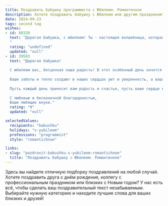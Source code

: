 ```yaml
---
title: Поздравить бабушку программиста с Юбилеем. Романтичное
description: Хотите поздравить бабушку с Юбилеем или другим праздником? Наш ИИ создаст незабываемое поздравление, а вы обязательно выделитесь среди других.  
date: 2024-09-23
tags: second tag
wishes:
- id: 80320
  text: "Дорогая Бабушка, с юбилеем! Ты - настоящая волшебница, которая умеет не только создавать чудеса на кухне, но и творить чудеса в мире цифровых технологий. Пусть твоя жизнь будет такой же яркой и вдохновляющей, как коды твоих программ. С любовью и уважением!
  "
  rating: "undefined"
  updated: "null"
- id: 39583
  text: "Дорогая бабушка!
  
  С юбилеем вас, бесценная наша радость! В этот особенный день хочется выразить всю ту любовь и уважение, которые вы заслужили. Вы — как мудрая программа, которая всегда находит оптимальные решения и направляет нас по правильному пути.
  
  Ваши заботы и тепло создают в наших сердцах уют и уверенность, а ваша жизненная энергия вдохновляет на новые свершения. Вы — не просто замечательный программист, но и настоящая художница жизни, которая плетет из нитей любви и мудрости удивительный узор нашей семьи.
  
  Пусть каждый день приносит вам радость и счастье, пусть ваше сердце всегда будет наполнено светом и атмосферой, которую вы создаете вокруг себя. Мы вас очень любим и ценим, и желаем, чтобы каждый новый год вашей жизни был таким же ярким и удивительным, как ваша неугасимая жизнь.
  
  С любовью и бесконечной благодарностью,
  Ваши любящие внуки."
  rating: "0"
  updated: "null"

selectedValues:
  recipients: "babushku"
  holidays: "s-yubileem"
  professions: "programmist"
  style: "romantichnoe"

links:
- slug: "pozdravit-babushku-s-yubileem-romantichnoe"
  title: "Поздравить бабушку с Юбилеем. Романтичное"
---
```


Здесь вы найдете отличную подборку поздравлений на любой случай. 
Хотите поздравить друга с днём рождения, коллегу с профессиональным праздником или близких с Новым годом? У нас есть всё, чтобы сделать ваш поздравительный текст незабываемым. Выбирайте нужную категорию и находите лучшие слова для ваших близких и друзей!
